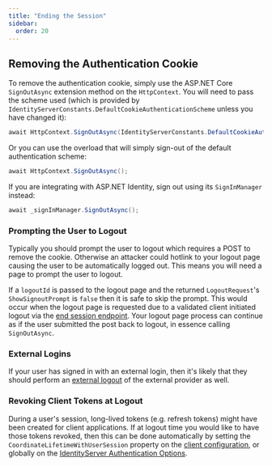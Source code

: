 ```yaml
---
title: "Ending the Session"
sidebar:
  order: 20
---
```


## Removing the Authentication Cookie

To remove the authentication cookie, simply use the ASP.NET Core `SignOutAsync` extension method on the `HttpContext`.
You will need to pass the scheme used (which is provided by `IdentityServerConstants.DefaultCookieAuthenticationScheme`
unless you have changed it):

```cs
await HttpContext.SignOutAsync(IdentityServerConstants.DefaultCookieAuthenticationScheme);
```

Or you can use the overload that will simply sign-out of the default authentication scheme:

```cs
await HttpContext.SignOutAsync();
```

If you are integrating with ASP.NET Identity, sign out using its `SignInManager` instead:

```cs
await _signInManager.SignOutAsync();
```

### Prompting the User to Logout

Typically you should prompt the user to logout which requires a POST to remove the cookie.
Otherwise an attacker could hotlink to your logout page causing the user to be automatically logged out.
This means you will need a page to prompt the user to logout.

If a `logoutId` is passed to the logout page and the returned `LogoutRequest`'s `ShowSignoutPrompt` is `false` then it
is safe to skip the prompt.
This would occur when the logout page is requested due to a validated client initiated logout via
the [end session endpoint](../reference/endpoints/end_session).
Your logout page process can continue as if the user submitted the post back to logout, in essence calling
`SignOutAsync`.

### External Logins

If your user has signed in with an external login, then it's likely that they should perform
an [external logout](external) of the external provider as well.

### Revoking Client Tokens at Logout

During a user's session, long-lived tokens (e.g. refresh tokens) might have been created for client applications.
If at logout time you would like to have those tokens revoked, then this can be done automatically by setting the
`CoordinateLifetimeWithUserSession` property on
the [client configuration](../reference/models/client#authentication--session-management), or globally
on the [IdentityServer Authentication Options](../reference/options#authentication).
